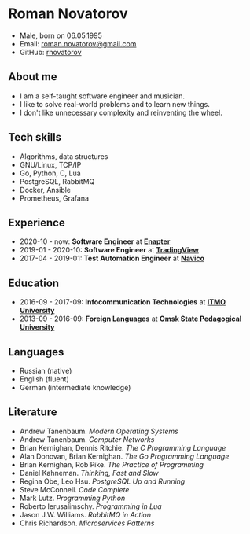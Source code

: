 # Roman Novatorov

- Male, born on 06.05.1995
- Email: [roman.novatorov@gmail.com](mailto:roman.novatorov@gmail.com)
- GitHub: [rnovatorov](https://github.com/rnovatorov)

## About me

- I am a self-taught software engineer and musician.
- I like to solve real-world problems and to learn new things.
- I don't like unnecessary complexity and reinventing the wheel.

## Tech skills

- Algorithms, data structures
- GNU/Linux, TCP/IP
- Go, Python, C, Lua
- PostgreSQL, RabbitMQ
- Docker, Ansible
- Prometheus, Grafana

## Experience

- 2020-10 - now: **Software Engineer** at [**Enapter**](https://enapter.com)
- 2019-01 - 2020-10: **Software Engineer** at [**TradingView**](https://tradingview.com)
- 2017-04 - 2019-01: **Test Automation Engineer** at [**Navico**](https://navico.com)

## Education

- 2016-09 - 2017-09: **Infocommunication Technologies** at [**ITMO University**](https://en.itmo.ru/)
- 2013-09 - 2016-09: **Foreign Languages** at [**Omsk State Pedagogical University**](https://omgpu.ru/en/)

## Languages

- Russian (native)
- English (fluent)
- German (intermediate knowledge)

## Literature

- Andrew Tanenbaum. _Modern Operating Systems_
- Andrew Tanenbaum. _Computer Networks_
- Brian Kernighan, Dennis Ritchie. _The C Programming Language_
- Alan Donovan, Brian Kernighan. _The Go Programming Language_
- Brian Kernighan, Rob Pike. _The Practice of Programming_
- Daniel Kahneman. _Thinking, Fast and Slow_
- Regina Obe, Leo Hsu. _PostgreSQL Up and Running_
- Steve McConnell. _Code Complete_
- Mark Lutz. _Programming Python_
- Roberto Ierusalimschy. _Programming in Lua_
- Jason J.W. Williams. _RabbitMQ in Action_
- Chris Richardson. _Microservices Patterns_
